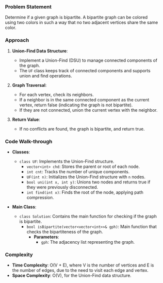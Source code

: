 ### Problem Statement
Determine if a given graph is bipartite. A bipartite graph can be colored using two colors in such a way that no two adjacent vertices share the same color.

### Approach
1. **Union-Find Data Structure**:
   - Implement a Union-Find (DSU) to manage connected components of the graph.
   - The `UF` class keeps track of connected components and supports union and find operations.

2. **Graph Traversal**:
   - For each vertex, check its neighbors.
   - If a neighbor is in the same connected component as the current vertex, return false (indicating the graph is not bipartite).
   - If they are not connected, union the current vertex with the neighbor.

3. **Return Value**:
   - If no conflicts are found, the graph is bipartite, and return true.

### Code Walk-through
- **Classes**:
  - `class UF`: Implements the Union-Find structure.
    - `vector<int> chd`: Stores the parent or root of each node.
    - `int cnt`: Tracks the number of unique components.
    - `UF(int n)`: Initializes the Union-Find structure with `n` nodes.
    - `bool uni(int x, int y)`: Unions two nodes and returns true if they were previously disconnected.
    - `int find(int x)`: Finds the root of the node, applying path compression.
  
- **Main Class**:
  - `class Solution`: Contains the main function for checking if the graph is bipartite.
    - `bool isBipartite(vector<vector<int>>& gph)`: Main function that checks the bipartiteness of the graph.
      - **Parameters**:
        - `gph`: The adjacency list representing the graph.

### Complexity
- **Time Complexity**: O(V + E), where V is the number of vertices and E is the number of edges, due to the need to visit each edge and vertex.
- **Space Complexity**: O(V), for the Union-Find data structure.
